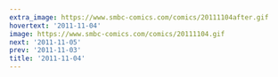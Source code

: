 ```yaml
---
extra_image: https://www.smbc-comics.com/comics/20111104after.gif
hovertext: '2011-11-04'
image: https://www.smbc-comics.com/comics/20111104.gif
next: '2011-11-05'
prev: '2011-11-03'
title: '2011-11-04'
---
```

